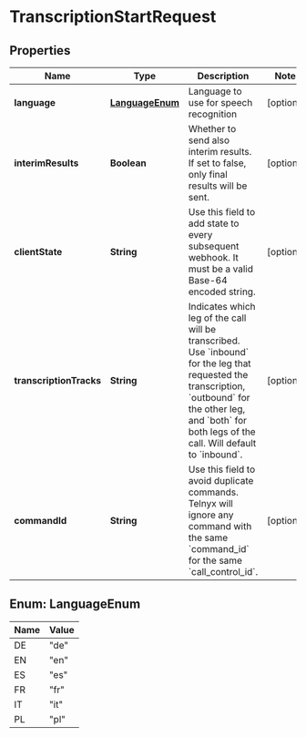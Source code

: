 

# TranscriptionStartRequest


## Properties

| Name | Type | Description | Notes |
|------------ | ------------- | ------------- | -------------|
|**language** | [**LanguageEnum**](#LanguageEnum) | Language to use for speech recognition |  [optional] |
|**interimResults** | **Boolean** | Whether to send also interim results. If set to false, only final results will be sent. |  [optional] |
|**clientState** | **String** | Use this field to add state to every subsequent webhook. It must be a valid Base-64 encoded string. |  [optional] |
|**transcriptionTracks** | **String** | Indicates which leg of the call will be transcribed. Use &#x60;inbound&#x60; for the leg that requested the transcription, &#x60;outbound&#x60; for the other leg, and &#x60;both&#x60; for both legs of the call. Will default to &#x60;inbound&#x60;. |  [optional] |
|**commandId** | **String** | Use this field to avoid duplicate commands. Telnyx will ignore any command with the same &#x60;command_id&#x60; for the same &#x60;call_control_id&#x60;. |  [optional] |



## Enum: LanguageEnum

| Name | Value |
|---- | -----|
| DE | &quot;de&quot; |
| EN | &quot;en&quot; |
| ES | &quot;es&quot; |
| FR | &quot;fr&quot; |
| IT | &quot;it&quot; |
| PL | &quot;pl&quot; |



